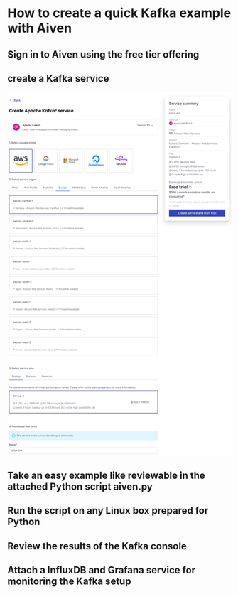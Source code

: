 # How to create a quick Kafka example with Aiven

## Sign in to Aiven using the free tier offering

## create a Kafka service
![kafka service](https://github.com/dkrautschick/aiven/blob/main/screenshots/Screenshot%20from%202023-10-20%2000-47-50.png)


## Take an easy example like reviewable in the attached Python script aiven.py

## Run the script on any Linux box prepared for Python

## Review the results of the Kafka console

## Attach a InfluxDB and Grafana service for monitoring the Kafka setup


